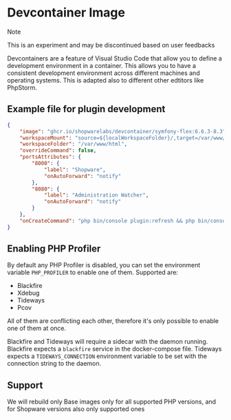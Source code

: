 # Devcontainer Image

> [!NOTE]
> This is an experiment and may be discontinued based on user feedbacks

Devcontainers are a feature of Visual Studio Code that allow you to define a development environment in a container. This allows you to have a consistent development environment across different machines and operating systems. This is adapted also to different other edtitors like PhpStorm.

## Example file for plugin development

```json
{
	"image": "ghcr.io/shopwarelabs/devcontainer/symfony-flex:6.6.3-8.3",
	"workspaceMount": "source=${localWorkspaceFolder}/,target=/var/www/html/custom/plugins/FroshTools,type=bind",
	"workspaceFolder": "/var/www/html",
	"overrideCommand": false,
	"portsAttributes": {
		"8000": {
			"label": "Shopware",
			"onAutoForward": "notify"
		},
		"8080": {
			"label": "Administration Watcher",
			"onAutoForward": "notify"
		}
	},
	"onCreateCommand": "php bin/console plugin:refresh && php bin/console plugin:install --activate FroshTools"
}
```

## Enabling PHP Profiler

By default any PHP Profiler is disabled, you can set the environment variable `PHP_PROFILER` to enable one of them. Supported are:

- Blackfire
- Xdebug
- Tideways
- Pcov

All of them are conflicting each other, therefore it's only possible to enable one of them at once.

Blackfire and Tideways will require a sidecar with the daemon running. Blackfire expects a `blackfire` service in the docker-compose file. Tideways expects a `TIDEWAYS_CONNECTION` environment variable to be set with the connection string to the daemon.

## Support

We will rebuild only Base images only for all supported PHP versions, and for Shopware versions also only supported ones